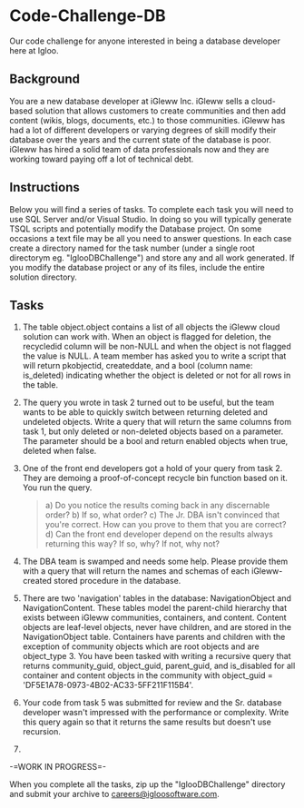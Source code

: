 # Code-Challenge-DB
Our code challenge for anyone interested in being a database developer here at Igloo.

## Background
You are a new database developer at iGleww Inc. iGleww sells a cloud-based solution that allows customers to create communities and then add content (wikis, blogs, documents, etc.) to those communities.
iGleww has had a lot of different developers or varying degrees of skill modify their database over the years and the current state of the database is poor. 
iGleww has hired a solid team of data professionals now and they are working toward paying off a lot of technical debt.

## Instructions
Below you will find a series of tasks. To complete each task you will need to use SQL Server and/or Visual Studio. In doing so you will typically generate TSQL scripts and potentially modify the Database project. On some occasions
a text file may be all you need to answer questions. In each case create a directory named for the task number (under a single root directorym eg. "IglooDBChallenge") and store any and all work generated. If you modify the database project or any 
of its files, include the entire solution directory.


## Tasks
1. The table object.object contains a list of all objects the iGleww cloud solution can work with. When an object is flagged for deletion, the recycledid column will be non-NULL and when the object is not flagged the value is NULL. A team member has asked you to write a script that will return pkobjectid, createddate, and a bool (column name: is_deleted) indicating whether the object is deleted or not for all rows in the table.

2. The query you wrote in task 2 turned out to be useful, but the team wants to be able to quickly switch between returning deleted and undeleted objects. Write a query that will return the same columns from task 1, but only deleted or non-deleted objects based on a parameter. The parameter should be a bool and return enabled objects when true, deleted when false.

3. One of the front end developers got a hold of your query from task 2. They are demoing a proof-of-concept recycle bin function based on it. You run the query.
   > a) Do you notice the results coming back in any discernable order? 
   > b) If so, what order? 
   > c) The Jr. DBA isn't convinced that you're correct. How can you prove to them that you are correct?
   d) Can the front end developer depend on the results always returning this way? If so, why? If not, why not?

4. The DBA team is swamped and needs some help. Please provide them with a query that will return the names and schemas of each iGleww-created stored procedure in the database.

5. There are two 'navigation' tables in the database: NavigationObject and NavigationContent. These tables model the parent-child hierarchy that exists between iGleww communities, containers, and content. Content objects are leaf-level
   objects, never have children, and are stored in the NavigationObject table. Containers have parents and children with the exception of community objects which are root objects and are object_type 3.
   You have been tasked with writing a recursive query that returns community_guid, object_guid, parent_guid, and is_disabled for all container and content objects in the community with object_guid = 'DF5E1A78-0973-4B02-AC33-5FF211F115B4'.

6. Your code from task 5 was submitted for review and the Sr. database developer wasn't impressed with the performance or complexity. Write this query again so that it returns the same results but doesn't use recursion.

7.    

   
   
-=WORK IN PROGRESS=-
   
   
When you complete all the tasks, zip up the "IglooDBChallenge" directory and submit your archive to careers@igloosoftware.com.